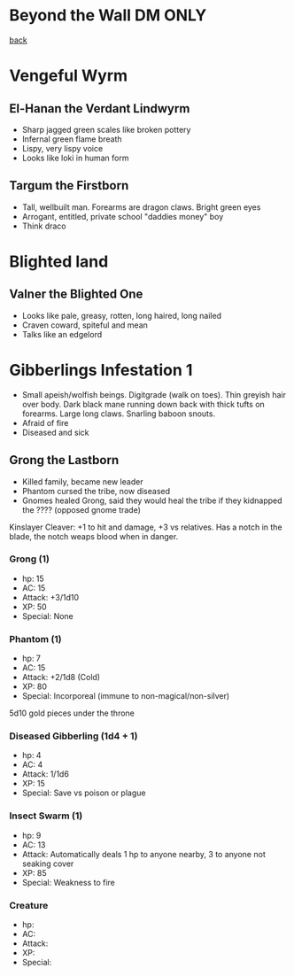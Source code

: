 # Beyond the Wall DM ONLY

[back](index.md)

# Vengeful Wyrm
## El-Hanan the Verdant Lindwyrm

- Sharp jagged green scales like broken pottery
- Infernal green flame breath
- Lispy, very lispy voice
- Looks like loki in human form

## Targum the Firstborn

- Tall, wellbuilt man. Forearms are dragon claws. Bright green eyes
- Arrogant, entitled, private school "daddies money" boy
- Think draco

# Blighted land
## Valner the Blighted One

- Looks like pale, greasy, rotten, long haired, long nailed
- Craven coward, spiteful and mean
- Talks like an edgelord

# Gibberlings Infestation 1

- Small apeish/wolfish beings. Digitgrade (walk on toes). Thin greyish hair over body. Dark black mane running down back with thick tufts on forearms. Large long claws. Snarling baboon snouts.
- Afraid of fire
- Diseased and sick

## Grong the Lastborn

- Killed family, became new leader
- Phantom cursed the tribe, now diseased
- Gnomes healed Grong, said they would heal the tribe if they kidnapped the ???? (opposed gnome trade)

Kinslayer Cleaver: +1 to hit and damage, +3 vs relatives. Has a notch in the blade, the notch weaps blood when in danger.

### Grong (1)
- hp: 15
- AC: 15
- Attack: +3/1d10
- XP: 50
- Special: None

### Phantom (1)
- hp: 7
- AC: 15
- Attack: +2/1d8 (Cold)
- XP: 80
- Special: Incorporeal (immune to non-magical/non-silver)

5d10 gold pieces under the throne

### Diseased Gibberling (1d4 + 1)
- hp: 4
- AC: 4
- Attack: 1/1d6
- XP: 15
- Special: Save vs poison or plague


### Insect Swarm (1)
- hp: 9
- AC: 13
- Attack: Automatically deals 1 hp to anyone nearby, 3 to anyone not seaking cover
- XP: 85
- Special: Weakness to fire



### Creature
- hp:
- AC:
- Attack:
- XP:
- Special: